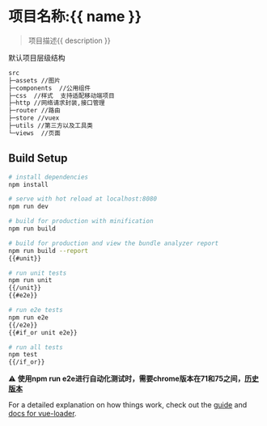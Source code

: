 # 项目名称:{{ name }}

> 项目描述{{ description }}

默认项目层级结构

``` bash
src
├─assets //图片
├─components  //公用组件
├─css  //样式  支持适配移动端项目
├─http //网络请求封装,接口管理
├─router //路由
├─store //vuex
├─utils //第三方以及工具类
└─views  //页面
```

## Build Setup

``` bash
# install dependencies
npm install

# serve with hot reload at localhost:8080
npm run dev

# build for production with minification
npm run build

# build for production and view the bundle analyzer report
npm run build --report
{{#unit}}

# run unit tests
npm run unit
{{/unit}}
{{#e2e}}

# run e2e tests
npm run e2e
{{/e2e}}
{{#if_or unit e2e}}

# run all tests
npm test
{{/if_or}}
```
:warning: **使用npm run e2e进行自动化测试时，需要chrome版本在71和75之间，[历史版本](https://www.applex.net/downloads/google-chrome-for-mac.25/history)**

For a detailed explanation on how things work, check out the [guide](http://vuejs-templates.github.io/webpack/) and [docs for vue-loader](http://vuejs.github.io/vue-loader).
